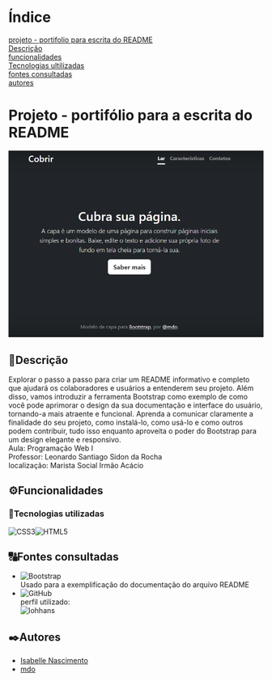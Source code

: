 # Índice
[projeto - portifolio para escrita do README](#projeto---portifolio-para-escrita-do-readme)  
[Descrição](#descri%C3%A7%C3%A3o)  
[funcionalidades](#funcionalidades)  
[Tecnologias ultilizadas](#tecnologias-ultilizadas)    
[fontes consultadas](#fontes-consultadas)  
[autores](#autores)  

# Projeto - portifólio para a escrita do README
![image](img/capa.png)

## 📰Descrição
Explorar o passo a passo para criar um README informativo e completo que ajudará os colaboradores e usuários a entenderem seu projeto. Além disso, vamos introduzir a ferramenta Bootstrap como exemplo de como você pode aprimorar o design da sua documentação e interface do usuário, tornando-a mais atraente e funcional. Aprenda a comunicar claramente a finalidade do seu projeto, como instalá-lo, como usá-lo e como outros podem contribuir, tudo isso enquanto aproveita o poder do Bootstrap para um design elegante e responsivo. <br>
Aula: Programação Web I <br>
Professor: Leonardo Santiago Sidon da Rocha  <br>
localização: Marista Social Irmão Acácio  <br>
## ⚙️Funcionalidades

### 📱Tecnologias utilizadas
 ![CSS3](https://img.shields.io/badge/css3-%231572B6.svg?style=for-the-badge&logo=css3&logoColor=white)![HTML5](https://img.shields.io/badge/html5-%23E34F26.svg?style=for-the-badge&logo=html5&logoColor=white)
## 🔠Fontes consultadas

  * ![Bootstrap](https://img.shields.io/badge/bootstrap-%23563D7C.svg?style=for-the-badge&logo=bootstrap&logoColor=white) <br>
 Usado para a exemplificação do documentação do arquivo README <br>
  * ![GitHub](https://img.shields.io/badge/GitHub-100000?style=for-the-badge&logo=github&logoColor=white) <br>
 perfil utilizado: <br>
 ![lohhans](https://gist.github.com/lohhans/f8da0b147550df3f96914d3797e9fb89)

 
 
## ✒️Autores
  * [Isabelle Nascimento](https://github.com/IsabelleNascimento25)
  * [mdo](https://twitter.com/mdo)
